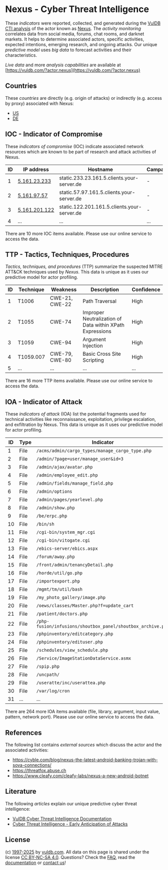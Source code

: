 # Nexus - Cyber Threat Intelligence

These _indicators_ were reported, collected, and generated during the [VulDB CTI analysis](https://vuldb.com/?kb.cti) of the actor known as [Nexus](https://vuldb.com/?actor.nexus). The _activity monitoring_ correlates data from social media, forums, chat rooms, and darknet markets. It helps to determine associated actors, specific activities, expected intentions, emerging research, and ongoing attacks. Our unique _predictive model_ uses _big data_ to forecast activities and their characteristics.

_Live data_ and more _analysis capabilities_ are available at [https://vuldb.com/?actor.nexus](https://vuldb.com/?actor.nexus)

## Countries

These _countries_ are directly (e.g. origin of attacks) or indirectly (e.g. access by proxy) associated with Nexus:

* [US](https://vuldb.com/?country.us)
* [DE](https://vuldb.com/?country.de)

## IOC - Indicator of Compromise

These _indicators of compromise_ (IOC) indicate associated network resources which are known to be part of research and attack activities of Nexus.

ID | IP address | Hostname | Campaign | Confidence
-- | ---------- | -------- | -------- | ----------
1 | [5.161.23.233](https://vuldb.com/?ip.5.161.23.233) | static.233.23.161.5.clients.your-server.de | - | High
2 | [5.161.97.57](https://vuldb.com/?ip.5.161.97.57) | static.57.97.161.5.clients.your-server.de | - | High
3 | [5.161.201.122](https://vuldb.com/?ip.5.161.201.122) | static.122.201.161.5.clients.your-server.de | - | High
4 | ... | ... | ... | ...

There are 10 more IOC items available. Please use our online service to access the data.

## TTP - Tactics, Techniques, Procedures

_Tactics, techniques, and procedures_ (TTP) summarize the suspected MITRE ATT&CK techniques used by _Nexus_. This data is unique as it uses our predictive model for actor profiling.

ID | Technique | Weakness | Description | Confidence
-- | --------- | -------- | ----------- | ----------
1 | T1006 | CWE-21, CWE-22 | Path Traversal | High
2 | T1055 | CWE-74 | Improper Neutralization of Data within XPath Expressions | High
3 | T1059 | CWE-94 | Argument Injection | High
4 | T1059.007 | CWE-79, CWE-80 | Basic Cross Site Scripting | High
5 | ... | ... | ... | ...

There are 16 more TTP items available. Please use our online service to access the data.

## IOA - Indicator of Attack

These _indicators of attack_ (IOA) list the potential fragments used for technical activities like reconnaissance, exploitation, privilege escalation, and exfiltration by Nexus. This data is unique as it uses our predictive model for actor profiling.

ID | Type | Indicator | Confidence
-- | ---- | --------- | ----------
1 | File | `/acms/admin/cargo_types/manage_cargo_type.php` | High
2 | File | `/admin/?page=user/manage_user&id=3` | High
3 | File | `/admin/ajax/avatar.php` | High
4 | File | `/admin/employee_edit.php` | High
5 | File | `/admin/fields/manage_field.php` | High
6 | File | `/admin/options` | High
7 | File | `/admin/pages/yearlevel.php` | High
8 | File | `/admin/show.php` | High
9 | File | `/be/erpc.php` | Medium
10 | File | `/bin/sh` | Low
11 | File | `/cgi-bin/system_mgr.cgi` | High
12 | File | `/cgi-bin/vitogate.cgi` | High
13 | File | `/ebics-server/ebics.aspx` | High
14 | File | `/forum/away.php` | High
15 | File | `/front/admin/tenancyDetail.php` | High
16 | File | `/horde/util/go.php` | High
17 | File | `/importexport.php` | High
18 | File | `/mgmt/tm/util/bash` | High
19 | File | `/my_photo_gallery/image.php` | High
20 | File | `/oews/classes/Master.php?f=update_cart` | High
21 | File | `/patient/doctors.php` | High
22 | File | `/php-fusion/infusions/shoutbox_panel/shoutbox_archive.php` | High
23 | File | `/phpinventory/editcategory.php` | High
24 | File | `/phpinventory/edituser.php` | High
25 | File | `/schedules/view_schedule.php` | High
26 | File | `/Service/ImageStationDataService.asmx` | High
27 | File | `/spip.php` | Medium
28 | File | `/uncpath/` | Medium
29 | File | `/useratte/inc/userattea.php` | High
30 | File | `/var/log/cron` | High
31 | ... | ... | ...

There are 264 more IOA items available (file, library, argument, input value, pattern, network port). Please use our online service to access the data.

## References

The following list contains _external sources_ which discuss the actor and the associated activities:

* https://cyble.com/blog/nexus-the-latest-android-banking-trojan-with-sova-connections/
* https://threatfox.abuse.ch
* https://www.cleafy.com/cleafy-labs/nexus-a-new-android-botnet

## Literature

The following _articles_ explain our unique predictive cyber threat intelligence:

* [VulDB Cyber Threat Intelligence Documentation](https://vuldb.com/?kb.cti)
* [Cyber Threat Intelligence - Early Anticipation of Attacks](https://www.scip.ch/en/?labs.20201022)

## License

(c) [1997-2025](https://vuldb.com/?kb.changelog) by [vuldb.com](https://vuldb.com/?kb.about). All data on this page is shared under the license [CC BY-NC-SA 4.0](https://creativecommons.org/licenses/by-nc-sa/4.0/). Questions? Check the [FAQ](https://vuldb.com/?kb.faq), read the [documentation](https://vuldb.com/?kb) or [contact us](https://vuldb.com/?contact)!
